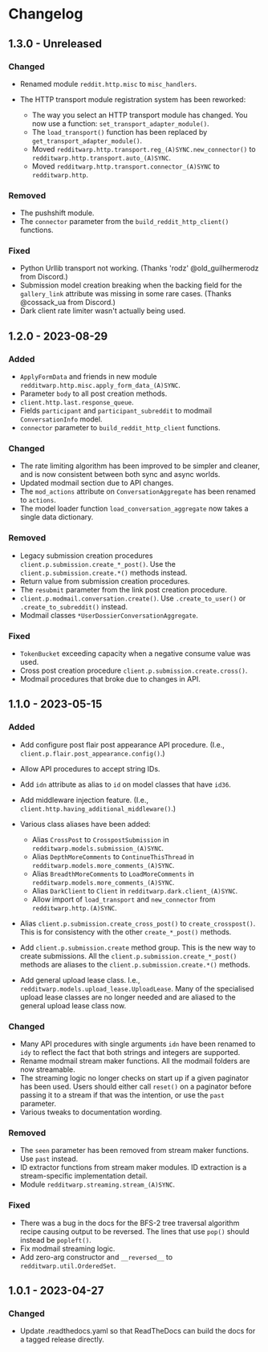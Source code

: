 [//]: # (https://keepachangelog.com/en/1.1.0/)

# Changelog

## 1.3.0 - Unreleased

### Changed

- Renamed module `reddit.http.misc` to `misc_handlers`.
- The HTTP transport module registration system has been reworked:

  - The way you select an HTTP transport module has changed.
    You now use a function: `set_transport_adapter_module()`.
  - The `load_transport()` function has been replaced by `get_transport_adapter_module()`.
  - Moved `redditwarp.http.transport.reg_(A)SYNC.new_connector()` to
    `redditwarp.http.transport.auto_(A)SYNC`.
  - Moved `redditwarp.http.transport.connector_(A)SYNC` to `redditwarp.http`.

### Removed

- The pushshift module.
- The `connector` parameter from the `build_reddit_http_client()` functions.

### Fixed

- Python Urllib transport not working. (Thanks 'rodz' @old_guilhermerodz from Discord.)
- Submission model creation breaking when the backing field for the `gallery_link` attribute was
  missing in some rare cases. (Thanks @cossack_ua from Discord.)
- Dark client rate limiter wasn't actually being used.

## 1.2.0 - 2023-08-29

### Added

- `ApplyFormData` and friends in new module `redditwarp.http.misc.apply_form_data_(A)SYNC`.
- Parameter `body` to all post creation methods.
- `client.http.last.response_queue`.
- Fields `participant` and `participant_subreddit` to modmail `ConversationInfo` model.
- `connector` parameter to `build_reddit_http_client` functions.

### Changed

- The rate limiting algorithm has been improved to be simpler and cleaner, and is now consistent
  between both sync and async worlds.
- Updated modmail section due to API changes.
- The `mod_actions` attribute on `ConversationAggregate` has been renamed to `actions`.
- The model loader function `load_conversation_aggregate` now takes a single data dictionary.

### Removed

- Legacy submission creation procedures `client.p.submission.create_*_post()`.
  Use the `client.p.submission.create.*()` methods instead.
- Return value from submission creation procedures.
- The `resubmit` parameter from the link post creation procedure.
- `client.p.modmail.conversation.create()`.
  Use `.create_to_user()` or `.create_to_subreddit()` instead.
- Modmail classes `*UserDossierConversationAggregate`.

### Fixed

- `TokenBucket` exceeding capacity when a negative consume value was used.
- Cross post creation procedure `client.p.submission.create.cross()`.
- Modmail procedures that broke due to changes in API.

## 1.1.0 - 2023-05-15

### Added

- Add configure post flair post appearance API procedure.
  (I.e., `client.p.flair.post_appearance.config()`.)
- Allow API procedures to accept string IDs.
- Add `idn` attribute as alias to `id` on model classes that have `id36`.
- Add middleware injection feature. (I.e., `client.http.having_additional_middleware()`.)
- Various class aliases have been added:

  - Alias `CrossPost` to `CrosspostSubmission` in `redditwarp.models.submission_(A)SYNC`.
  - Alias `DepthMoreComments` to `ContinueThisThread` in `redditwarp.models.more_comments_(A)SYNC`.
  - Alias `BreadthMoreComments` to `LoadMoreComments` in `redditwarp.models.more_comments_(A)SYNC`.
  - Alias `DarkClient` to `Client` in `redditwarp.dark.client_(A)SYNC`.
  - Allow import of `load_transport` and `new_connector` from `redditwarp.http.(A)SYNC`.

- Alias `client.p.submission.create_cross_post()` to `create_crosspost()`.
  This is for consistency with the other `create_*_post()` methods.
- Add `client.p.submission.create` method group. This is the new way to create submissions.
  All the `client.p.submission.create_*_post()` methods are aliases to the
  `client.p.submission.create.*()` methods.
- Add general upload lease class. I.e., `redditwarp.models.upload_lease.UploadLease`.
  Many of the specialised upload lease classes are no longer needed and are aliased to the general
  upload lease class now.

### Changed

- Many API procedures with single arguments `idn` have been renamed to `idy` to reflect the fact
  that both strings and integers are supported.
- Rename modmail stream maker functions. All the modmail folders are now streamable.
- The streaming logic no longer checks on start up if a given paginator has been used. Users should
  either call `reset()` on a paginator before passing it to a stream if that was the intention, or
  use the `past` parameter.
- Various tweaks to documentation wording.

### Removed

- The `seen` parameter has been removed from stream maker functions. Use `past` instead.
- ID extractor functions from stream maker modules. ID extraction is a stream-specific
  implementation detail.
- Module `redditwarp.streaming.stream_(A)SYNC`.

### Fixed

- There was a bug in the docs for the BFS-2 tree traversal algorithm recipe causing output to be
  reversed. The lines that use `pop()` should instead be `popleft()`.
- Fix modmail streaming logic.
- Add zero-arg constructor and `__reversed__` to `redditwarp.util.OrderedSet`.

## 1.0.1 - 2023-04-27

### Changed

- Update .readthedocs.yaml so that ReadTheDocs can build the docs for a tagged release directly.
